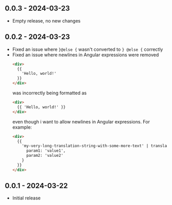 ## 0.0.3 - 2024-03-23

- Empty release, no new changes

## 0.0.2 - 2024-03-23

- Fixed an issue where `}@else {` wasn't converted to `} @else {` correctly
- Fixed an issue where newlines in Angular expressions were removed
  ```html
  <div>
    {{
      'Hello, world!'
    }}
  </div>
  ```
  was incorrectly being formatted as
  ```html
  <div>
    {{ 'Hello, world!' }}
  </div>
  ```
  even though i want to allow newlines in Angular expressions. For example:
  ```html
  <div>
    {{
      'my-very-long-translation-string-with-some-more-text' | translate: {
        param1: 'value1',
        param2: 'value2'
      }
    }}
  </div>
  ```

## 0.0.1 - 2024-03-22

- Initial release
